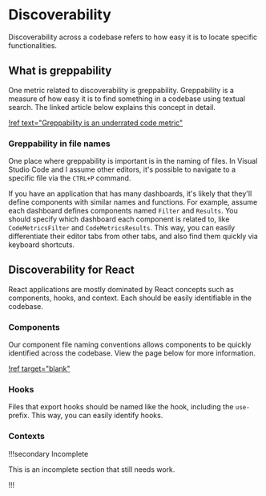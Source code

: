 # Discoverability

Discoverability across a codebase refers to how easy it is to locate specific
functionalities.

## What is greppability

One metric related to discoverability is greppability. Greppability is a measure
of how easy it is to find something in a codebase using textual search. The
linked article below explains this concept in detail.

[!ref text="Greppability is an underrated code metric"](https://morizbuesing.com/blog/greppability-code-metric/)

### Greppability in file names

One place where greppability is important is in the naming of files. In Visual
Studio Code and I assume other editors, it's possible to navigate to a specific
file via the `CTRL+P` command.

If you have an application that has many dashboards, it's likely that they'll
define components with similar names and functions. For example, assume each
dashboard defines components named `Filter` and `Results`. You should specify
which dashboard each component is related to, like `CodeMetricsFilter` and
`CodeMetricsResults`. This way, you can easily differentiate their editor tabs
from other tabs, and also find them quickly via keyboard shortcuts.

## Discoverability for React

React applications are mostly dominated by React concepts such as components,
hooks, and context. Each should be easily identifiable in the codebase.

### Components

Our component file naming conventions allows components to be quickly identified
across the codebase. View the page below for more information.

[!ref target="blank"]("/react/components")

### Hooks

Files that export hooks should be named like the hook, including the `use-`
prefix. This way, you can easily identify hooks.

### Contexts

!!!secondary Incomplete

This is an incomplete section that still needs work.

!!!

